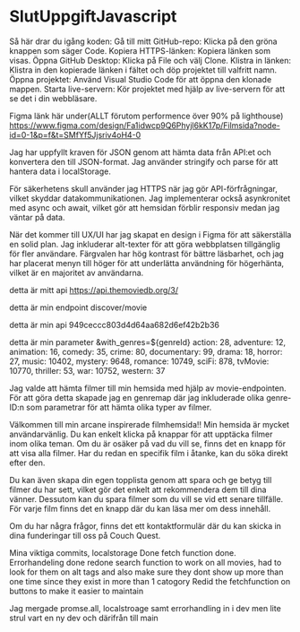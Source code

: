# SlutUppgiftJavascript
Så här drar du igång koden:
Gå till mitt GitHub-repo:
Klicka på den gröna knappen som säger Code.
Kopiera HTTPS-länken:
Kopiera länken som visas.
Öppna GitHub Desktop:
Klicka på File och välj Clone.
Klistra in länken:
Klistra in den kopierade länken i fältet och döp projektet till valfritt namn.
Öppna projektet:
Använd Visual Studio Code för att öppna den klonade mappen.
Starta live-servern:
Kör projektet med hjälp av live-servern för att se det i din webbläsare.

Figma länk här under(ALLT förutom performence över 90% på lighthouse)
https://www.figma.com/design/Fa1idwcp9Q6Phyjl6kK17p/Filmsida?node-id=0-1&p=f&t=SMfYf5Jjsriv4oH4-0

Jag har uppfyllt kraven för JSON genom att hämta data från API:et och konvertera den till JSON-format. Jag använder stringify och parse för att hantera data i localStorage.

För säkerhetens skull använder jag HTTPS när jag gör API-förfrågningar, vilket skyddar datakommunikationen. Jag implementerar också asynkronitet med async och await, vilket gör att hemsidan förblir responsiv medan jag väntar på data.

När det kommer till UX/UI har jag skapat en design i Figma för att säkerställa en solid plan. Jag inkluderar alt-texter för att göra webbplatsen tillgänglig för fler användare. Färgvalen har hög kontrast för bättre läsbarhet, och jag har placerat menyn till höger för att underlätta användning för högerhänta, vilket är en majoritet av användarna.

detta är mitt api https://api.themoviedb.org/3/

detta är min endpoint discover/movie

detta är min api 949ceccc803d4d64aa682d6ef42b2b36

detta är min parameter &with_genres=${genreId}
    action: 28,
    adventure: 12,
    animation: 16,
    comedy: 35,
    crime: 80,
    documentary: 99,
    drama: 18,
    horror: 27,
    music: 10402,
    mystery: 9648,
    romance: 10749,
    sciFi: 878,
    tvMovie: 10770,
    thriller: 53,
    war: 10752,
    western: 37
    
Jag valde att hämta filmer till min hemsida med hjälp av movie-endpointen. För att göra detta skapade jag en genremap där jag inkluderade olika genre-ID:n som parametrar för att hämta olika typer av filmer.  

Välkommen till min arcane inspirerade filmhemsida!! 
Min hemsida är mycket användarvänlig. Du kan enkelt klicka på knappar för att upptäcka filmer inom olika teman. Om du är osäker på vad du vill se, finns det en knapp för att visa alla filmer. Har du redan en specifik film i åtanke, kan du söka direkt efter den.

Du kan även skapa din egen topplista genom att spara och ge betyg till filmer du har sett, vilket gör det enkelt att rekommendera dem till dina vänner. Dessutom kan du spara filmer som du vill se vid ett senare tillfälle. För varje film finns det en knapp där du kan läsa mer om dess innehåll.

Om du har några frågor, finns det ett kontaktformulär där du kan skicka in dina funderingar till oss på Couch Quest.


Mina viktiga commits,
localstorage Done
fetch function done.
Errorhandeling done
redone search function to work on all movies, had to look for them on alt tags and also make sure they dont show up more than one time since they exist in more than 1 catogory
Redid the fetchfunction on buttons to make it easier to maintain

Jag mergade promse.all, localstroage samt errorhandling in i dev men lite strul vart en ny dev och därifrån till main
